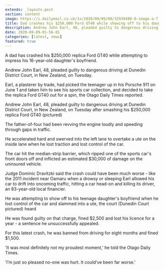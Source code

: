 ```yaml
---
extends: _layouts.post
section: content
image: https://i.dailymail.co.uk/1s/2020/09/09/00/32939480-0-image-a-7_1599607054914.jpg 
title: Dad crashes his $250,000 Ford GT40 while showing off to his daughters new boyfriend 
description: Andrew John Earl, 48, pleaded guilty to dangerous driving at Dunedin District Court, in New Zealand, on Tuesday. 
date: 2020-09-09-01-56-01 
categories: [latest, news] 
featured: true 
--- 
```

A dad has crashed his $250,000 replica Ford GT40 while attempting to impress his 16-year-old daughter's boyfriend.

Andrew John Earl, 48, pleaded guilty to dangerous driving at Dunedin District Court, in New Zealand, on Tuesday.

Earl, a plasterer by trade, had picked the teenager up in his Porsche 911 on June 1 and taken him to see his sports car collection, and decided to take the replica Ford GT40 out for a spin, the Otago Daily Times reported.

Andrew John Earl, 48, pleaded guilty to dangerous driving at Dunedin District Court, in New Zealand, on Tuesday after smashing his $250,000 replica Ford GT40 (pictured)

The father-of-four had been revving the engine loudly and speeding through gaps in traffic.

He accelerated hard and swerved into the left lane to overtake a ute on the inside lane when he lost traction and lost control of the car.  

The car hit the median-strip barrier, which ripped one of the sports car's front doors off and inflicted an estimated $30,000 of damage on the uninsured vehicle.  

Judge Dominic Dravitzki said the crash could have been much worse - like the 2011 incident near Oamaru when a drowsy or sleeping Earl allowed his car to drift into oncoming traffic, hitting a car head-on and killing its driver, an 83-year-old local financier.

He was attempting to show off to his teenage daughter's boyfriend when he lost control of the car and slammed into a ute, the court (Dunedin Court pictured) heard

He was found guilty on that charge, fined $2,500 and lost his licence for a year - a sentence he unsuccessfully appealed. 

For this latest crash, he was banned from driving for eight months and fined $1,500.

'It was most definitely not my proudest moment,' he told the Otago Daily Times.

'I’m just so pleased no-one was hurt. It could’ve been far worse.'

